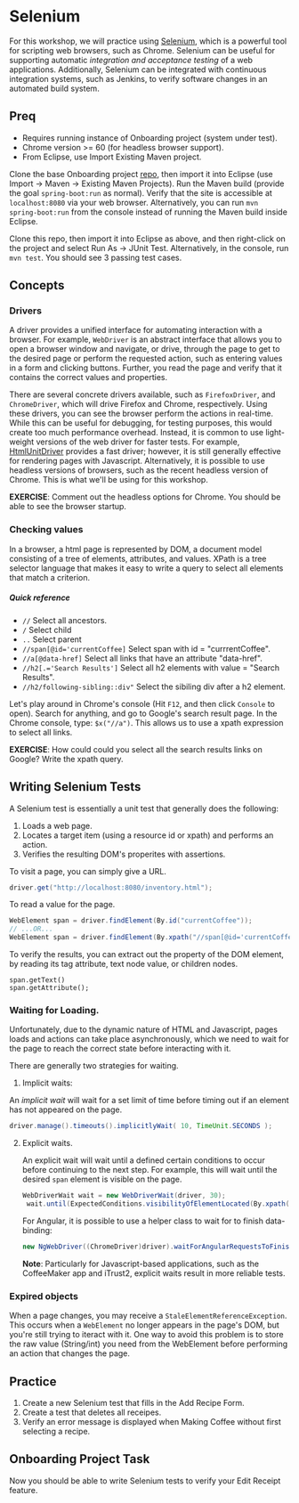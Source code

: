 # Selenium

For this workshop, we will practice using [Selenium](http://www.seleniumhq.org/), which is a powerful tool for scripting web browsers, such as Chrome. Selenium can be useful for supporting automatic *integration and acceptance testing* of a web applications. Additionally, Selenium can be integrated with continuous integration systems, such as Jenkins, to verify software changes in an automated build system.

## Preq

* Requires running instance of Onboarding project (system under test).
* Chrome version >= 60 (for headless browser support).
* From Eclipse, use Import Existing Maven project. 

Clone the base Onboarding project [repo](https://github.ncsu.edu/engr-csc326-staff/Onboarding/), then import it into Eclipse (use Import -> Maven -> Existing Maven Projects).  Run the Maven build (provide the goal `spring-boot:run` as normal).  Verify that the site is accessible at `localhost:8080` via your web browser.  Alternatively, you can run `mvn spring-boot:run` from the console instead of running the Maven build inside Eclipse.

Clone this repo, then import it into Eclipse as above, and then right-click on the project and select Run As -> JUnit Test. Alternatively, in the console, run `mvn test`. You should see 3 passing test cases.

## Concepts

### Drivers

A driver provides a unified interface for automating interaction with a browser. For example, `WebDriver` is an abstract interface that allows you to open a browser window and navigate, or drive, through the page to get to the desired page or perform the requested action, such as entering values in a form and clicking buttons. Further, you read the page and verify that it contains the correct values and properties.

There are several concrete drivers available, such as `FirefoxDriver`, and `ChromeDriver`, which will drive Firefox and Chrome, respectively. Using these drivers, you can see the browser perform the actions in real-time. While this can be useful for debugging, for testing purposes, this would create too much performance overhead. Instead, it is common to use light-weight versions of the web driver for faster tests. For example, [HtmlUnitDriver](https://github.com/SeleniumHQ/selenium/wiki/HtmlUnitDriver) provides a fast driver; however, it is still generally effective for rendering pages with Javascript. Alternatively, it is possible to use headless versions of browsers, such as the recent headless version of Chrome. This is what we'll be using for this workshop.

**EXERCISE**: Comment out the headless options for Chrome. You should be able to see the browser startup.


### Checking values

In a browser, a html page is represented by DOM, a document model consisting of a tree of elements, attributes, and values. XPath is a tree selector language that makes it easy to write a query to select all elements that match a criterion.

##### Quick reference

* `//` Select all ancestors.
* `/` Select child
* `..` Select parent
* `//span[@id='currentCoffee]` Select span with id = "currrentCoffee".
* `//a[@data-href]` Select all links that have an attribute "data-href".
* `//h2[.='Search Results']` Select all h2 elements with value = "Search Results".
* `//h2/following-sibling::div"` Select the sibiling div after a h2 element.

Let's play around in Chrome's console (Hit `F12`, and then click `Console` to open).  Search for anything, and go to Google's search result page.  In the Chrome console, type: `$x("//a")`. This allows us to use a xpath expression to select all links.

**EXERCISE**: How could could you select all the search results links on Google? Write the xpath query.

## Writing Selenium Tests

A Selenium test is essentially a unit test that generally does the following:

1. Loads a web page.
2. Locates a target item (using a resource id or xpath) and performs an action.
3. Verifies the resulting DOM's properites with assertions.

To visit a page, you can simply give a URL.

```java
driver.get("http://localhost:8080/inventory.html");
```

To read a value for the page.

```java
WebElement span = driver.findElement(By.id("currentCoffee"));
// ...OR...
WebElement span = driver.findElement(By.xpath("//span[@id='currentCoffee']"));
```

To verify the results, you can extract out the property of the DOM element, by reading its tag attribute, text node value, or children nodes.

```
span.getText()
span.getAttribute();
```

### Waiting for Loading.

Unfortunately, due to the dynamic nature of HTML and Javascript, pages loads and actions can take place asynchronously, which we need to wait for the page to reach the correct state before interacting with it.

There are generally two strategies for waiting. 

1. Implicit waits:

An *implicit wait* will wait for a set limit of time before timing out if an element has not appeared on the page. 

   ```java
   driver.manage().timeouts().implicitlyWait( 10, TimeUnit.SECONDS );
   ```

2. Explicit waits.

   An explicit wait will wait until a defined certain conditions to occur before continuing to the next step. For example, this will wait until the desired `span` element is visible on the page.

   ```java
   WebDriverWait wait = new WebDriverWait(driver, 30);
	wait.until(ExpectedConditions.visibilityOfElementLocated(By.xpath("//span[@id='currentCoffee']")));
   ```

   For Angular, it is possible to use a helper class to wait for to finish data-binding:

   ```java
   new NgWebDriver((ChromeDriver)driver).waitForAngularRequestsToFinish();
   ```
   **Note**: Particularly for Javascript-based applications, such as the CoffeeMaker app and iTrust2, explicit waits result in more reliable tests.

### Expired objects

When a page changes, you may receive a `StaleElementReferenceException`. This occurs when a `WebElement` no longer appears in the page's DOM, but you're still trying to iteract with it. One way to avoid this problem is to store the raw value (String/int) you need from the WebElement before performing an action that changes the page.

## Practice

1. Create a new Selenium test that fills in the Add Recipe Form.
2. Create a test that deletes all receipes.
3. Verify an error message is displayed when Making Coffee without first selecting a recipe.

## Onboarding Project Task

Now you should be able to write Selenium tests to verify your Edit Receipt feature.
